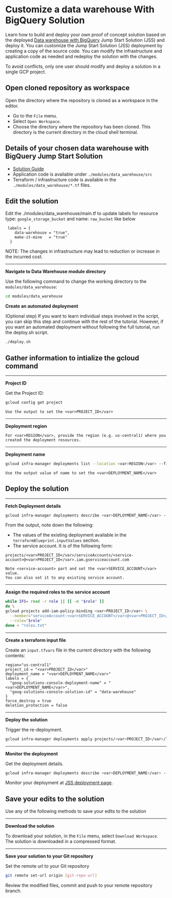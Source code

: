 <walkthrough-metadata>
  <meta name="title" content="Edit Jumpstart Solution and deploy tutorial " />
   <meta name="description" content="Make it mine neos tutorial" />
  <meta name="component_id" content="1361081" />
  <meta name="short_id" content="true" />
</walkthrough-metadata>

# Customize a data warehouse With BigQuery Solution

Learn how to build and deploy your own proof of concept solution based on the deployed [Data warehouse with BigQuery](https://console.cloud.google.com/products/solutions/details/data-warehouse) Jump Start Solution (JSS) and deploy it. You can customize the Jump Start Solution (JSS) deployment by creating a copy of the source code. You can modify the infrastructure and application code as needed and redeploy the solution with the changes.

To avoid conflicts, only one user should modify and deploy a solution in a single GCP project.

## Open cloned repository as workspace

Open the directory where the repository is cloned as a workspace in the editor.
* Go to the `File` menu.
* Select `Open Workspace`.
* Choose the directory where the repository has been cloned. This directory is the current directory in the cloud shell terminal.

## Details of your chosen data warehouse with BigQuery Jump Start Solution 

* [Solution Guide](https://cloud.google.com/solutions/data-warehouse)
* Application code is available under `./modules/data_warehouse/src`
* Terraform / infrastructure code is available in the `./modules/data_warehouse/*.tf` files.

## Edit the solution

Edit the <walkthrough-editor-select-line filePath="./modules/data_warehouse/main.tf" startLine="79" endLine="80" startCharacterOffset="0" endCharacterOffset="0">./modules/data_warehouse/main.tf</walkthrough-editor-select-line> to update labels for resource type: `google_storage_bucket` and name: `raw_bucket` like below

```
 labels = {
    data-warehouse = "true",
    make-it-mine   = "true"
  }
```

NOTE: The changes in infrastructure may lead to reduction or increase in the incurred cost.

---
**Navigate to Data Warehouse module directory**

Use the following command to change the working directory to the `modules/data_warehouse`:
```bash
cd modules/data_warehouse
```

**Create an automated deployment**

(Optional step) If you want to learn individual steps involved in the script, you can skip this step and continue with the rest of the tutorial. However, if you want an automated deployment without following the full tutorial, run the <walkthrough-editor-open-file filePath="./modules/data_warehouse/deploy.sh">deploy.sh</walkthrough-editor-open-file> script.

```bash
./deploy.sh
```

## Gather information to intialize the  gcloud command

---
**Project ID**

Get the Project ID:

```bash
gcloud config get project
```

```
Use the output to set the <var>PROJECT_ID</var>
```
---
**Deployment region**

```
For <var>REGION</var>, provide the region (e.g. us-central1) where you created the deployment resources.
```
---
**Deployment name**

```bash
gcloud infra-manager deployments list --location <var>REGION</var> --filter="labels.goog-solutions-console-deployment-name:* AND labels.goog-solutions-console-solution-id:data-warehouse"
```

```
Use the output value of name to set the <var>DEPLOYMENT_NAME</var>
```

## Deploy the solution


---
**Fetch Deployment details**
```bash
gcloud infra-manager deployments describe <var>DEPLOYMENT_NAME</var> --location <var>REGION</var>
```
From the output, note down the following:
* The values of the existing deployment available in the `terraformBlueprint.inputValues` section.
* The service account. It is of the following form:

```
projects/<var>PROJECT_ID</var>/serviceAccounts/<service-account>@<var>PROJECT_ID</var>.iam.gserviceaccount.com
```

```
Note <service-account> part and set the <var>SERVICE_ACCOUNT</var> value.
You can also set it to any existing service account.
```

---
**Assign the required roles to the service account**
```bash
while IFS= read -r role || [[ -n "$role" ]]
do \
gcloud projects add-iam-policy-binding <var>PROJECT_ID</var> \
  --member="serviceAccount:<var>SERVICE_ACCOUNT</var>@<var>PROJECT_ID</var>.iam.gserviceaccount.com" \
  --role="$role"
done < "roles.txt"
```

---
**Create a terraform input file**

Create an `input.tfvars` file in the current directory with the following contents:

```
region="us-central1"
project_id = "<var>PROJECT_ID</var>"
deployment_name = "<var>DEPLOYMENT_NAME</var>"
labels = {
  "goog-solutions-console-deployment-name" = "<var>DEPLOYMENT_NAME</var>",
  "goog-solutions-console-solution-id" = "data-warehouse"
}
force_destroy = true
deletion_protection = false
```

---
**Deploy the solution**

Trigger the re-deployment. 
```bash
gcloud infra-manager deployments apply projects/<var>PROJECT_ID</var>/locations/<var>REGION</var>/deployments/<var>DEPLOYMENT_NAME</var> --service-account projects/<var>PROJECT_ID</var>/serviceAccounts/<var>SERVICE_ACCOUNT</var>@<var>PROJECT_ID</var>.iam.gserviceaccount.com --local-source="." --inputs-file=./input.tfvars --labels="modification-reason=make-it-mine,goog-solutions-console-deployment-name=<var>DEPLOYMENT_NAME</var>,goog-solutions-console-solution-id=data-warehouse,goog-config-partner=sc"
```

---
**Monitor the deployment**

Get the deployment details.

```bash
gcloud infra-manager deployments describe <var>DEPLOYMENT_NAME</var> --location <var>REGION</var>
```

Monitor your deployment at [JSS deployment page](https://console.cloud.google.com/products/solutions/deployments?pageState=(%22deployments%22:(%22f%22:%22%255B%257B_22k_22_3A_22Labels_22_2C_22t_22_3A13_2C_22v_22_3A_22_5C_22modification-reason%2520_3A%2520make-it-mine_5C_22_22_2C_22s_22_3Atrue_2C_22i_22_3A_22deployment.labels_22%257D%255D%22))).

## Save your edits to the solution

Use any of the following methods to save your edits to the solution

---
**Download the solution**

To download your solution, in the `File` menu, select `Download Workspace`. The solution is downloaded in a compressed format.

---
**Save your solution to your Git repository**

Set the remote url to your Git repository
```bash 
git remote set-url origin [git-repo-url]
```

Review the modified files, commit and push to your remote repository branch.
<walkthrough-inline-feedback></walkthrough-inline-feedback>
  
